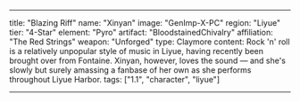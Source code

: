 ---

title: "Blazing Riff"
name: "Xinyan"
image: "GenImp-X-PC"
region: "Liyue"
tier: "4-Star"
element: "Pyro"
artifact: "BloodstainedChivalry"
affiliation: "The Red Strings"
weapon: "Unforged"
type: Claymore
content: Rock 'n' roll is a relatively unpopular style of music in Liyue, having recently been brought over from Fontaine. Xinyan, however, loves the sound — and she's slowly but surely amassing a fanbase of her own as she performs throughout Liyue Harbor.
tags: ["1.1", "character", "liyue"]

---